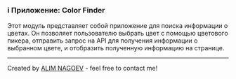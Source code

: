 ### ℹ️ Приложение: Color Finder

Этот модуль представляет собой приложение для поиска информации о цветах.
Он позволяет пользователю выбрать цвет с помощью цветового пикера,
отправить запрос на API для получения информации о выбранном цвете,
и отобразить полученную информацию на странице.

-----
Created by [ALIM NAGOEV](https://github.com/nagoev-id) - feel free to contact me!


